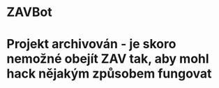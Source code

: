 # ZAVBot
 
# Projekt archivován - je skoro nemožné obejít ZAV tak, aby mohl hack nějakým způsobem fungovat
